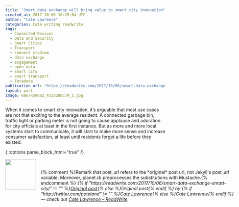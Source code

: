 ```yaml
---
title: "Smart data exchange will bring value to smart city innovation"
created_at: 2017-10-06 16:25:04 UTC
author: "Cate Lawrence"
categories: Cate writing readwrite
tags: 
  - Connected Devices
  - Data and Security
  - Smart Cities
  - Transport
  - connect stadium
  - data exchange
  - engagement
  - open data
  - smart city
  - smart transport
  - Teradata
publication_url: "https://readwrite.com/2017/10/06/smart-data-exchange-smart-city/"
layout: post
image: 6867459602_433b288c79_z.jpg
---
```

When it comes to smart city innovation, it’s arguable&nbsp;that most use cases are not that exciting to the average resident. A connected garbage bin, traffic light or parking meter is not going to cause applause and adoration for city officials at least in the first instance. But as more and more local systems start to communicate, it will start to make more sense and increase consumer satisfaction, at least until residents forget a life before they existed.


{::options parse_block_html="true" /}
<div class="author">
   <img src="http://www.rss-specifications.com/rss-spec-rss.gif" style="width: 96px; height: 96;">
   <span style="position: absolute; padding: 32px 15px;">{% comment %}Remark that post_url refers to the *original* post url, not Jekyll's post_url variable. Moreover, planet.rb preprocesses the substitutions with Mustache.{% endcomment %}
      <i>{% if "https://readwrite.com/2017/10/06/smart-data-exchange-smart-city/" != "" %}<a href="https://readwrite.com/2017/10/06/smart-data-exchange-smart-city/">Original post</a>{% else %}Original post{% endif %} by {% if "http://twitter.com/poteland" != "" %}<a href="http://twitter.com/poteland">Cate Lawrence</a>{% else %}Cate Lawrence{% endif %} &mdash; check out <a href="https://readwrite.com">Cate Lawrence – ReadWrite</a>.</i>
  </span>
</div>
